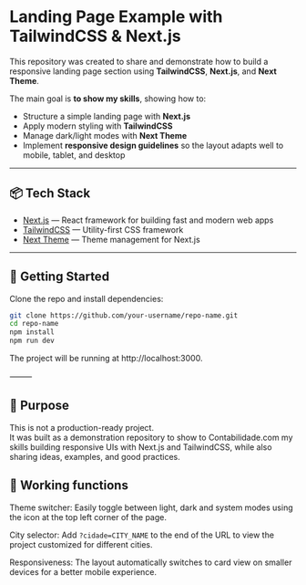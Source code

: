 # Landing Page Example with TailwindCSS & Next.js

This repository was created to share and demonstrate how to build a responsive landing page section using **TailwindCSS**, **Next.js**, and **Next Theme**.  

The main goal is **to show my skills**, showing how to:  
- Structure a simple landing page with **Next.js**  
- Apply modern styling with **TailwindCSS**  
- Manage dark/light modes with **Next Theme**  
- Implement **responsive design guidelines** so the layout adapts well to mobile, tablet, and desktop  

---

## 📦 Tech Stack
- [Next.js](https://nextjs.org/) — React framework for building fast and modern web apps  
- [TailwindCSS](https://tailwindcss.com/) — Utility-first CSS framework  
- [Next Theme](https://github.com/pacocoursey/next-themes) — Theme management for Next.js  

---

## 🚀 Getting Started
Clone the repo and install dependencies:

```bash
git clone https://github.com/your-username/repo-name.git
cd repo-name
npm install
npm run dev
```

The project will be running at http://localhost:3000.

⸻

## 🎯 Purpose

This is not a production-ready project.  
It was built as a demonstration repository to show to Contabilidade.com my skills building responsive UIs with Next.js and TailwindCSS, while also sharing ideas, examples, and good practices.

## 🔧 Working functions

Theme switcher: Easily toggle between light, dark and system modes using the icon at the top left corner of the page.

City selector: Add `?cidade=CITY_NAME` to the end of the URL to view the project customized for different cities.

Responsiveness: The layout automatically switches to card view on smaller devices for a better mobile experience.